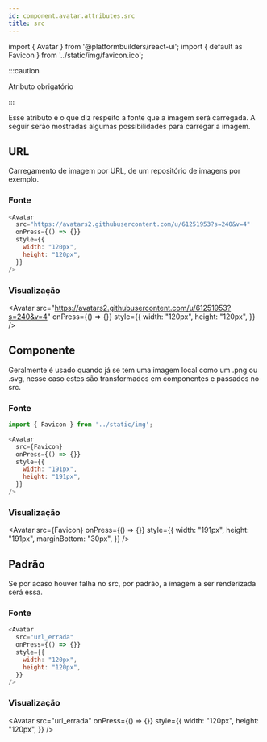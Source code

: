 ```yaml
---
id: component.avatar.attributes.src
title: src
---
```


<!-- Component declaration begin -->

import { Avatar } from '@platformbuilders/react-ui';
import { default as Favicon } from '../static/img/favicon.ico';

<!-- Component declaration end -->

<!-- Documentation begin -->

:::caution

Atributo obrigatório

:::

Esse atributo é o que diz respeito a fonte que a imagem será carregada. A seguir serão mostradas algumas possibilidades para carregar a imagem.

## URL
Carregamento de imagem por URL, de um repositório de imagens por exemplo.

### Fonte

```javascript
<Avatar 
  src="https://avatars2.githubusercontent.com/u/61251953?s=240&v=4"
  onPress={() => {}}
  style={{
    width: "120px",
    height: "120px",
  }}
/>
```

### Visualização

<Avatar 
  src="https://avatars2.githubusercontent.com/u/61251953?s=240&v=4"
  onPress={() => {}}
  style={{
    width: "120px",
    height: "120px",
  }}
/>

## Componente
Geralmente é usado quando já se tem uma imagem local como um .png ou .svg, nesse caso estes são transformados em componentes e passados no src.

### Fonte

```javascript
import { Favicon } from '../static/img';

<Avatar 
  src={Favicon}
  onPress={() => {}}
  style={{
    width: "191px",
    height: "191px",
  }}
/>
```

### Visualização

<Avatar 
  src={Favicon}
  onPress={() => {}}
  style={{
    width: "191px",
    height: "191px",
    marginBottom: "30px",
  }}
/>

## Padrão
Se por acaso houver falha no src, por padrão, a imagem a ser renderizada será essa.

### Fonte

```javascript
<Avatar 
  src="url_errada"
  onPress={() => {}}
  style={{
    width: "120px",
    height: "120px",
  }}
/>
```

### Visualização

<Avatar 
  src="url_errada"
  onPress={() => {}}
  style={{
    width: "120px",
    height: "120px",
  }}
/>

<!-- Documentation end -->
